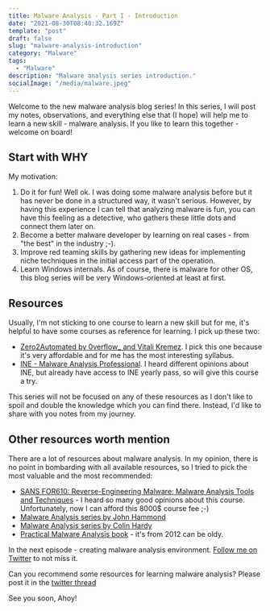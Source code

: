 ```yaml
---
title: Malware Analysis - Part I - Introduction
date: "2021-08-30T08:40:32.169Z"
template: "post"
draft: false
slug: "malware-analysis-introduction"
category: "Malware"
tags:
  - "Malware"
description: "Malware analysis series introduction."
socialImage: "/media/malware.jpeg"
---
```


Welcome to the new malware analysis blog series! In this series, I will post my notes, observations, and everything else that (I hope) will help me to learn a new skill - malware analysis. If you like to learn this together - welcome on board!

## Start with WHY
My motivation:
1. Do it for fun! Well ok. I was doing some malware analysis before but it has never be done in a structured way, it wasn't serious. However, by having this experience I can tell that analyzing malware is fun, you can have this feeling as a detective, who gathers these little dots and connect them later on.
2. Become a better malware developer by learning on real cases - from "the best" in the industry ;-). 
3. Improve red teaming skills by gathering new ideas for implementing niche techniques in the initial access part of the operation.
4. Learn Windows internals. As of course, there is malware for other OS, this blog series will be very Windows-oriented at least at first.

## Resources
Usually, I'm not sticking to one course to learn a new skill but for me, it's helpful to have some courses as reference for learning. I pick up these two:
* [Zero2Automated by 0verflow_ and Vitali Kremez](https://courses.zero2auto.com/adv-malware-analysis-course). I pick this one because it's very affordable and for me has the most interesting syllabus. 
* [INE - Malware Analysis Professional](https://my.ine.com/CyberSecurity/learning-paths/e831d3ee-18b5-4b46-b1a7-9f7b3d65feae/malware-analysis-professional). I heard different opinions about INE, but already have access to INE yearly pass, so will give this course a try.

This series will not be focused on any of these resources as I don't like to spoil and double the knowledge which you can find there. Instead, I'd like to share with you notes from my journey.

## Other resources worth mention
There are a lot of resources about malware analysis. In my opinion, there is no point in bombarding with all available resources, so I tried to pick the most valuable and the most recommended: 
* [SANS FOR610: Reverse-Engineering Malware: Malware Analysis Tools and Techniques](https://www.sans.org/cyber-security-courses/reverse-engineering-malware-malware-analysis-tools-techniques/) - I heard so many good opinions about this course. Unfortunately, now I can afford this 8000$ course fee ;-)
* [Malware Analysis series by John Hammond](https://www.youtube.com/watch?v=3Q9-X_NRlJc&list=PL1H1sBF1VAKWMn_3QPddayIypbbITTGZv)
* [Malware Analysis series by Colin Hardy](https://www.youtube.com/watch?v=GkSJn8sGAKw&list=PLC9K7uaDMdAXPnInKDK5D033TyDKf9Cgt)
* [Practical Malware Analysis book](https://nostarch.com/malware) - it's from 2012 can be oldy.

In the next episode - creating malware analysis environment. [Follow me on Twitter](https://twitter.com/_f44z) to not miss it. 

Can you recommend some resources for learning malware analysis? Please post it in the [twitter thread](https://twitter.com/_f44z/status/1432404396340559872?s=20)

See you soon, Ahoy!



